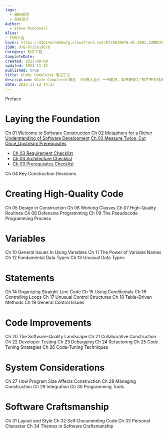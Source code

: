 ```yaml
---
tags:
  - 编码规范
  - 系统设计
Author:
  - Steve McConnell
Alias:
- 代码大全
Cover: https://d1b14unh5d6w7g.cloudfront.net/0735619670.01.S001.JUMBOXXX.jpg?Expires=1694316384&Signature=UQcJfo3PqSKmxoQNqRaiqv5147nDwUyzDbT3EOw9NXv2UQ9TqgpUVTmZTGkVwaV9FpCa-3oUiWKmU7zcXhclnQPoZnFV~-QjZER-PzdrbFuOL3ZZDdl7jcisqyb8Jzi0DZR6EHNVSUiFwd2ErtdzvSMIdzVyVHqplqyrM-b~hCQ_&Key-Pair-Id=APKAIUO27P366FGALUMQ
ISBN: 978-0735619678
Category: 软件工程
CompleteDate: 
created: 2023-09-09
updated: 2023-11-12
published: true
title: 《Code Complete》 笔记汇总
description: 《Code Complete》（译名 《代码大全》）一书笔记，本书被誉为“软件开发领域的圣经”，其作者 Steve McConnel 多年在微软负责软件工程的最佳实践和过程改进。本书关注代码构建质量和工程可维护性，书中结合了非常多的日常开发中会遇到的案例，绝不仅是形而上学的进行理论分析。
date: 2023-11-12 14:27
---
```


Preface

# Laying the Foundation

[Ch 01 Welcome to Software Construction](/ch_01_welcome_to_software_construction)
[Ch 02 Metaphors for a Richer Understanding of Software Development](/ch_02_metaphors_for_a_richer_understanding_of_software_development)
[Ch 03 Measure Twice, Cut Once_Upstream Prerequisites](/ch_03_measure_twice,_cut_once_upstream_prerequisites)

- [Ch 03 Requirement Checklist](/ch_03_requirement_checklist)
- [Ch 03 Architecture Checklist](/ch_03_architecture_checklist)
- [Ch 03 Prerequisites Checklist](/ch_03_prerequisites_checklist)

Ch 04 Key Construction Decisions

# Creating High-Quality Code

Ch 05 Design in Construction
Ch 06 Working Classes
Ch 07 High-Quality Routines
Ch 08 Defensive Programming
Ch 09 The Pseudocode Programming Process

# Variables

Ch 10 General Issues In Using Variables
Ch 11 The Power of Variable Names
Ch 12 Fundamental Data Types
Ch 13 Unusual Data Types

# Statements

Ch 14 Organizing Straight-Line Code
Ch 15 Using Conditionals
Ch 16 Controlling Loops
Ch 17 Unusual Control Structures
Ch 18 Table-Driven Methods
Ch 19 General Control Issues

# Code Improvements

Ch 20 The Software-Quality Landscape
Ch 21 Collaborative Construction
Ch 22 Developer Testing
Ch 23 Debugging
Ch 24 Refactoring
Ch 25 Code-Tuning Strategies
Ch 26 Code-Tuning Techniques

# System Considerations

Ch 27 How Program Size Affects Construction
Ch 28 Managing Construction
Ch 29 Integration
Ch 30 Programming Tools

# Software Craftsmanship

Ch 31 Layout and Style
Ch 32 Self-Documenting Code
Ch 33 Personal Character
Ch 34 Themes in Software Craftsmanship